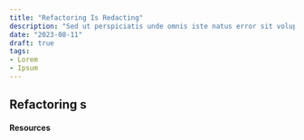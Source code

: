 ```yaml
---
title: "Refactoring Is Redacting"
description: "Sed ut perspiciatis unde omnis iste natus error sit voluptatem"
date: "2023-08-11"
draft: true
tags:
- Lorem
- Ipsum
---
```



## Refactoring s







#### Resources